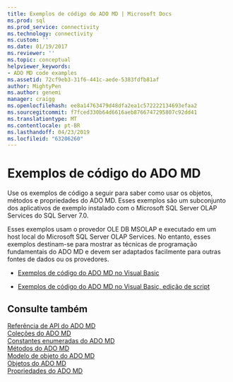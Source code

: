 ```yaml
---
title: Exemplos de código do ADO MD | Microsoft Docs
ms.prod: sql
ms.prod_service: connectivity
ms.technology: connectivity
ms.custom: ''
ms.date: 01/19/2017
ms.reviewer: ''
ms.topic: conceptual
helpviewer_keywords:
- ADO MD code examples
ms.assetid: 72cf9eb3-31f6-441c-aede-5383fdfb81af
author: MightyPen
ms.author: genemi
manager: craigg
ms.openlocfilehash: ee8a14763479d48dfa2ea1c572222134693efaa2
ms.sourcegitcommit: f7fced330b64d6616aeb8766747295807c92dd41
ms.translationtype: MT
ms.contentlocale: pt-BR
ms.lasthandoff: 04/23/2019
ms.locfileid: "63206260"
---
```

# <a name="ado-md-code-examples"></a>Exemplos de código do ADO MD
Use os exemplos de código a seguir para saber como usar os objetos, métodos e propriedades do ADO MD. Esses exemplos são um subconjunto dos aplicativos de exemplo instalado com o Microsoft SQL Server OLAP Services do SQL Server 7.0.  
  
 Esses exemplos usam o provedor OLE DB MSOLAP e executado em um host local do Microsoft SQL Server OLAP Services. No entanto, esses exemplos destinam-se para mostrar as técnicas de programação fundamentais do ADO MD e devem ser adaptados facilmente para outras fontes de dados ou os provedores.  
  
-   [Exemplos de código do ADO MD no Visual Basic](../../../ado/reference/ado-md-api/ado-md-code-examples-in-visual-basic.md)  
  
-   [Exemplos de código do ADO MD no Visual Basic, edição de script](../../../ado/reference/ado-md-api/ado-md-code-examples-in-visual-basic-scripting-edition.md)  
  
## <a name="see-also"></a>Consulte também  
 [Referência de API do ADO MD](../../../ado/reference/ado-md-api/ado-md-api-reference.md)   
 [Coleções do ADO MD](../../../ado/reference/ado-md-api/ado-md-collections.md)   
 [Constantes enumeradas do ADO MD](../../../ado/reference/ado-md-api/ado-md-enumerated-constants.md)   
 [Métodos do ADO MD](../../../ado/reference/ado-md-api/ado-md-methods.md)   
 [Modelo de objeto do ADO MD](../../../ado/reference/ado-md-api/ado-md-object-model.md)   
 [Objetos do ADO MD](../../../ado/reference/ado-md-api/ado-md-objects.md)   
 [Propriedades do ADO MD](../../../ado/reference/ado-md-api/ado-md-properties.md)
